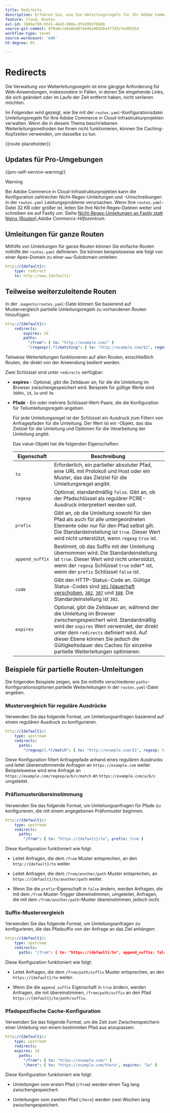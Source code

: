 ```yaml
---
title: Redirects
description: Erfahren Sie, wie Sie Umleitungsregeln für Ihr Adobe Commerce in einem Cloud-Infrastrukturprojekt verwalten.
feature: Cloud, Routes
exl-id: 7089a790-6341-4443-990a-df42091f0680
source-git-commit: 0f9a8cce6e0ed0f4dd6a902b6e4f7d3cfed9925d
workflow-type: tm+mt
source-wordcount: '646'
ht-degree: 0%

---
```


# Redirects

Die Verwaltung von Weiterleitungsregeln ist eine gängige Anforderung für Web-Anwendungen, insbesondere in Fällen, in denen Sie eingehende Links, die sich geändert oder im Laufe der Zeit entfernt haben, nicht verlieren möchten.

Im Folgenden wird gezeigt, wie Sie mit der `routes.yaml`-Konfigurationsdatei Umleitungsregeln für Ihre Adobe Commerce in Cloud-Infrastrukturprojekten verwalten. Wenn die in diesem Thema beschriebenen Weiterleitungsmethoden bei Ihnen nicht funktionieren, können Sie Caching-Kopfzeilen verwenden, um dasselbe zu tun.

{{route-placeholder}}

## Updates für Pro-Umgebungen

{{pro-self-service-warning}}

>[!WARNING]
>
>Bei Adobe Commerce in Cloud-Infrastrukturprojekten kann die Konfiguration zahlreicher Nicht-Regex-Umleitungen und -Umschreibungen in der `routes.yaml` Leistungsprobleme verursachen. Wenn Ihre `routes.yaml`-Datei 32 KB oder größer ist, leiten Sie Ihre Nicht-Regex-Dateien weiter und schreiben sie auf Fastly um. Siehe [Nicht-Regex-Umleitungen an Fastly statt Nginx (Routen) ](https://experienceleague.adobe.com/docs/commerce-knowledge-base/kb/troubleshooting/miscellaneous/offload-non-regex-redirects-to-fastly-instead-of-nginx-routes.html) _Adobe Commerce-Hilfezentrum_.

## Umleitungen für ganze Routen

Mithilfe von Umleitungen für ganze Routen können Sie einfache Routen mithilfe der `routes.yaml` definieren. Sie können beispielsweise wie folgt von einer Apex-Domain zu einer `www`-Subdomain umleiten:

```yaml
http://{default}/:
    type: redirect
    to: http://www.{default}/
```

## Teilweise weiterzuleitende Routen

In der `.magento/routes.yaml`-Datei können Sie basierend auf Mustervergleich partielle Umleitungsregeln zu vorhandenen Routen hinzufügen:

```yaml
http://{default}/:
    redirects:
        expires: 1d
        paths:
          "/from": { to: "http://example.com/" }
          "/regexp/(.*)/matching": { to: "http://example.com/$1", regexp: true }
```

Teilweise Weiterleitungen funktionieren auf allen Routen, einschließlich Routen, die direkt von der Anwendung bedient werden.

Zwei Schlüssel sind unter `redirects` verfügbar:

- **expires** - Optional, gibt die Zeitdauer an, für die die Umleitung im Browser zwischengespeichert wird. Beispiele für gültige Werte sind `3600s`, `1d`, `2w` und `3m`.

- **Pfade** - Ein oder mehrere Schlüssel-Wert-Paare, die die Konfiguration für Teilumleitungsregeln angeben.

  Für jede Umleitungsregel ist der Schlüssel ein Ausdruck zum Filtern von Anfragepfaden für die Umleitung. Der Wert ist ein -Objekt, das das Zielziel für die Umleitung und Optionen für die Verarbeitung der Umleitung angibt.

  Das value-Objekt hat die folgenden Eigenschaften:

  | Eigenschaft | Beschreibung |
  | ---------- | ----------- |
  | `to` | Erforderlich, ein partieller absoluter Pfad, eine URL mit Protokoll und Host oder ein Muster, das das Zielziel für die Umleitungsregel angibt. |
  | `regexp` | Optional, standardmäßig `false`. Gibt an, ob der Pfadschlüssel als regulärer PCRE-Ausdruck interpretiert werden soll. |
  | `prefix` | Gibt an, ob die Umleitung sowohl für den Pfad als auch für alle untergeordneten Elemente oder nur für den Pfad selbst gilt. Die Standardeinstellung ist `true`. Dieser Wert wird nicht unterstützt, wenn `regexp` `true` ist. |
  | `append_suffix` | Bestimmt, ob das Suffix mit der Umleitung übernommen wird. Die Standardeinstellung ist `true`. Dieser Wert wird nicht unterstützt, wenn der `regexp` Schlüssel `true` oder* ist, wenn der `prefix` Schlüssel `false` ist. |
  | `code` | Gibt den HTTP-Status-Code an. Gültige Status-Codes sind [`301` (dauerhaft verschoben](https://www.w3.org/Protocols/rfc2616/rfc2616-sec10.html#sec10.3.2), [`302`](https://www.w3.org/Protocols/rfc2616/rfc2616-sec10.html#sec10.3.3), [`307`](https://www.w3.org/Protocols/rfc2616/rfc2616-sec10.html#sec10.3.8) und [`308`](https://www.rfc-editor.org/rfc/rfc7238). Die Standardeinstellung ist `302`. |
  | `expires` | Optional, gibt die Zeitdauer an, während der die Umleitung im Browser zwischengespeichert wird. Standardmäßig wird der `expires` Wert verwendet, der direkt unter dem `redirects` definiert wird. Auf dieser Ebene können Sie jedoch die Gültigkeitsdauer des Caches für einzelne partielle Weiterleitungen optimieren. |

## Beispiele für partielle Routen-Umleitungen

Die folgenden Beispiele zeigen, wie Sie mithilfe verschiedener `paths`-Konfigurationsoptionen partielle Weiterleitungen in der `routes.yaml`-Datei angeben.

### Mustervergleich für reguläre Ausdrücke

Verwenden Sie das folgende Format, um Umleitungsanfragen basierend auf einem regulären Ausdruck zu konfigurieren.

```yaml
http://{default}/:
    type: upstream
    redirects:
      paths:
        "/regexp/(.*)/match": { to: "http://example.com/$1", regexp: true }
```

Diese Konfiguration filtert Anfragepfade anhand eines regulären Ausdrucks und leitet übereinstimmende Anfragen an `https://example.com` weiter. Beispielsweise wird eine Anfrage an `https://example.com/regexp/a/b/c/match` an `https://example.com/a/b/c` umgeleitet.

### Präfixmusterübereinstimmung

Verwenden Sie das folgende Format, um Umleitungsanfragen für Pfade zu konfigurieren, die mit einem angegebenen Präfixmuster beginnen.

```yaml
http://{default}/:
    type: upstream
    redirects:
      paths:
        "/from": { to: "https://{default}/to", prefix: true }
```

Diese Konfiguration funktioniert wie folgt:

- Leitet Anfragen, die dem `/from` Muster entsprechen, an den `http://{default}/to` weiter.

- Leitet Anfragen, die dem `/from/another/path` Muster entsprechen, an `https://{default}/to/another/path` weiter.

- Wenn Sie die `prefix`-Eigenschaft in `false` ändern, werden Anfragen, die mit dem `/from` Muster-Trigger übereinstimmen, umgeleitet, Anfragen, die mit dem `/from/another/path`-Muster übereinstimmen, jedoch nicht.

### Suffix-Mustervergleich

Verwenden Sie das folgende Format, um Umleitungsanfragen zu konfigurieren, die das Pfadsuffix von der Anfrage an das Ziel anhängen:

```yaml
http://{default}/:
    type: upstream
    redirects:
      paths: "/from": { to: "https://{default}/to", append_suffix: false }
```

Diese Konfiguration funktioniert wie folgt:

- Leitet Anfragen, die dem `/from/path/suffix` Muster entsprechen, an den `https://{default}/to` weiter.

- Wenn Sie die `append_suffix` Eigenschaft in `true` ändern, werden Anfragen, die mit übereinstimmen, `/from/path/suffix` an den Pfad `https://{default}/to/path/suffix`.

### Pfadspezifische Cache-Konfiguration

Verwenden Sie das folgende Format, um die Zeit zum Zwischenspeichern einer Umleitung von einem bestimmten Pfad aus anzupassen:

```yaml
http://{default}/:
    type: upstream
    redirects:
    expires: 1d
      paths:
        "/from": { to: "https://example.com/" }
        "/here": { to: "https://example.com/there", expires: "2w" }
```

Diese Konfiguration funktioniert wie folgt:

- Umleitungen vom ersten Pfad (`/from`) werden einen Tag lang zwischengespeichert.

- Umleitungen vom zweiten Pfad (`/here`) werden zwei Wochen lang zwischengespeichert.
